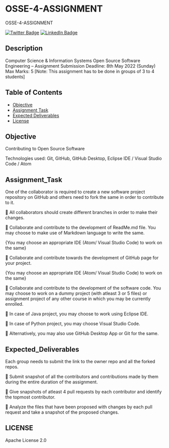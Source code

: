 # OSSE-4-ASSIGNMENT
OSSE-4-ASSIGNMENT 


[![Twitter Badge](https://img.shields.io/badge/Twitter-Profile-informational?style=flat&logo=twitter&logoColor=white&color=1CA2F1)](https://twitter.com/re01021992)
[![LinkedIn Badge](https://img.shields.io/badge/LinkedIn-Profile-informational?style=flat&logo=linkedin&logoColor=white&color=0D76A8)](https://www.linkedin.com/in/himanshu-chaurishiya-🇮🇳-965b9a126)

## Description

Computer Science & Information Systems
Open Source Software Engineering – Assignment
Submission Deadline: 8th May 2022 (Sunday)
Max Marks: 5
[Note: This assignment has to be done in groups of 3 to 4 students]




## Table of Contents 

- [Objective](#Objective)
- [Assignment Task](#Assignment_Task)
- [Expected Deliverables](#Expected_Deliverables)
- [License](#license)

## Objective

 Contributing to Open Source Software

Technologies used: Git, GitHub, GitHub Desktop, Eclipse IDE / Visual Studio Code / Atom

## Assignment_Task

One of the collaborator is required to create a new software project repository on GitHub and others need to fork the same in order to contribute to it.

 All collaborators should create different branches in order to make their changes.

 Collaborate and contribute to the development of ReadMe.md file. You may choose to make use of Markdown language to write the same.

{You may choose an appropriate IDE (Atom/ Visual Studio Code) to work on the same}

 Collaborate and contribute towards the development of GitHub page for your project.

{You may choose an appropriate IDE (Atom/ Visual Studio Code) to work on the same}

 Collaborate and contribute to the development of the software code. You may choose to work on a dummy project (with atleast 3 or 5 files) or assignment project of any other course in which you may be currently enrolled.

 In case of Java project, you may choose to work using Eclipse IDE.

 In case of Python project, you may choose Visual Studio Code.

 Alternatively, you may also use GitHub Desktop App or Git for the same.

## Expected_Deliverables

Each group needs to submit the link to the owner repo and all the forked repos.

 Submit snapshot of all the contributors and contributions made by them during the entire duration of the assignment.

 Give snapshots of atleast 4 pull requests by each contributor and identify the topmost contributor.

 Analyze the files that have been proposed with changes by each pull request and take a snapshot of the proposed changes.

## LICENSE

Apache License 2.0
